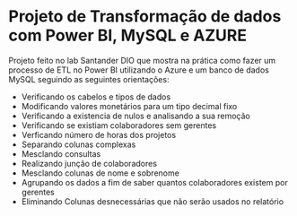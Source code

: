 # Projeto de Transformação de dados com Power BI, MySQL e AZURE

Projeto feito no lab Santander DIO que mostra na prática como fazer um processo de ETL no Power BI utilizando o Azure e um banco de dados MySQL seguindo as seguintes orientações:

- Verificando os cabelos e tipos de dados
- Modificando valores monetários para um tipo decimal fixo
- Verificando a existencia de nulos e analisando a sua remoção
- Verificando se existiam colaboradores sem gerentes
- Verficando número de horas dos projetos
- Separando colunas complexas
- Mesclando consultas
- Realizando junção de colaboradores
- Mesclando colunas de nome e sobrenome
- Agrupando os dados a fim de saber quantos colaboradores existem por gerentes
- Eliminando Colunas desnecessárias que não serão usados no relatório

